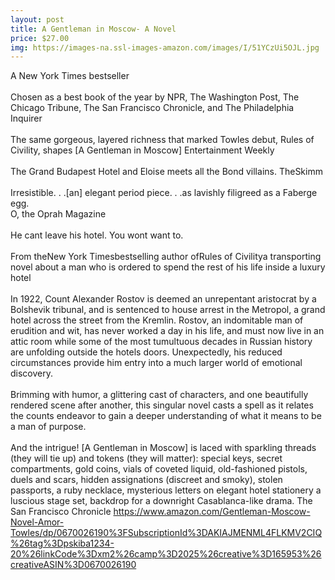 ```yaml
--- 
layout: post 
title: A Gentleman in Moscow- A Novel
price: $27.00
img: https://images-na.ssl-images-amazon.com/images/I/51YCzUi5OJL.jpg
--- 
```

A New York Times bestseller<br><br> Chosen as a best book of the year by NPR, The Washington Post, The Chicago Tribune, The San Francisco Chronicle, and The Philadelphia Inquirer<br><br>The same gorgeous, layered richness that marked Towles debut, Rules of Civility, shapes [A Gentleman in Moscow] Entertainment Weekly<br><br>The Grand Budapest Hotel and Eloise meets all the Bond villains. TheSkimm<br><br>Irresistible. . .[an] elegant period piece. . .as lavishly filigreed as a Faberge egg.<br>O, the Oprah Magazine<br> <br> He cant leave his hotel. You wont want to.<br> <br> From theNew York Timesbestselling author ofRules of Civilitya transporting novel about a man who is ordered to spend the rest of his life inside a luxury hotel<br><br> In 1922, Count Alexander Rostov is deemed an unrepentant aristocrat by a Bolshevik tribunal, and is sentenced to house arrest in the Metropol, a grand hotel across the street from the Kremlin. Rostov, an indomitable man of erudition and wit, has never worked a day in his life, and must now live in an attic room while some of the most tumultuous decades in Russian history are unfolding outside the hotels doors. Unexpectedly, his reduced circumstances provide him entry into a much larger world of emotional discovery.<br><br> Brimming with humor, a glittering cast of characters, and one beautifully rendered scene after another, this singular novel casts a spell as it relates the counts endeavor to gain a deeper understanding of what it means to be a man of purpose.<br><br>And the intrigue!  [A Gentleman in Moscow] is laced with sparkling threads (they will tie up) and tokens (they will matter): special keys, secret compartments, gold coins, vials of coveted liquid, old-fashioned pistols, duels and scars, hidden assignations (discreet and smoky), stolen passports, a ruby necklace, mysterious letters on elegant hotel stationery a luscious stage set, backdrop for a downright Casablanca-like drama. The San Francisco Chronicle
https://www.amazon.com/Gentleman-Moscow-Novel-Amor-Towles/dp/0670026190%3FSubscriptionId%3DAKIAJMENML4FLKMV2CIQ%26tag%3Dpskiba1234-20%26linkCode%3Dxm2%26camp%3D2025%26creative%3D165953%26creativeASIN%3D0670026190
